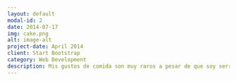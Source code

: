 ```yaml
---
layout: default
modal-id: 2
date: 2014-07-17
img: cake.png
alt: image-alt
project-date: April 2014
client: Start Bootstrap
category: Web Development
description: Mis gustos de comida son muy raros a pesar de que soy serrana mis gustos en comidas son más costeños como el encebollado, ceviche el bolón y las tortillas de verde. Nam.
---
```

